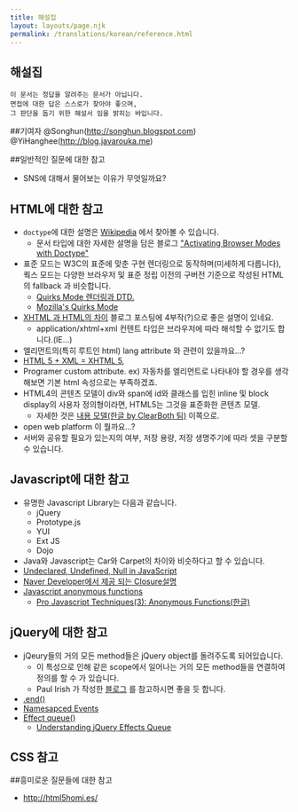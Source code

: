 ```yaml
---
title: 해설집
layout: layouts/page.njk
permalink: /translations/korean/reference.html
---
```


## 해설집
```
이 문서는 정답을 알려주는 문서가 아닙니다.
면접에 대한 답은 스스로가 찾아야 좋으며,
그 판단을 돕기 위한 해설서 임을 밝히는 바입니다.
``` 

##기여자
@Songhun(http://songhun.blogspot.com)
@YiHanghee(http://blog.javarouka.me)

##일반적인 질문에 대한 참고
* SNS에 대해서 물어보는 이유가 무엇일까요?

## HTML에 대한 참고
* `doctype`에 대한 설명은 [Wikipedia](http://ko.wikipedia.org/wiki/%EB%AC%B8%EC%84%9C_%ED%98%95%EC%8B%9D_%EC%84%A0%EC%96%B8) 에서 찾아볼 수 있습니다.
	* 문서 타입에 대한 자세한 설명을 담은 블로그 ["Activating Browser Modes with Doctype"](http://hsivonen.iki.fi/doctype/)
* 표준 모드는 W3C의 표준에 맞춘 구현 렌더링으로 동작하며(미세하게 다릅니다), 쿽스 모드는 다양한 브라우저 및 표준 정립 이전의 구버전 기준으로 작성된 HTML의 fallback 과 비슷합니다.
	* [Quirks Mode 렌더링과 DTD.](http://naradesign.net/wp/2007/03/27/118/)
	* [Mozilla's Quirks Mode](https://developer.mozilla.org/ko/Mozilla's_Quirks_Mode)	
* [XHTML 과 HTML의 차이](http://blog.wystan.net/2007/05/24/xhtml-vs-html) 블로그 포스팅에 4부작(?)으로 좋은 설명이 있네요.
	* application/xhtml+xml 컨텐트 타입은 브라우저에 따라 해석할 수 없기도 합니다.(IE...)
* 엘리먼트의(특히 루트인 html) lang attribute 와 관련이 있을까요...?
* [HTML 5 + XML = XHTML 5](http://html5doctor.com/html-5-xml-xhtml-5/), <!doctype xhtml>
* Programer custom attribute. ex) 자동차를 엘리먼트로 나타내야 할 경우를 생각해보면 기본 html 속성으로는 부족하겠죠.
* HTML4의 콘텐츠 모델이 div와 span에 id와 클래스를 입힌 inline 및 block display의 사용자 정의형이라면, HTML5는 그것을 표준화한 콘텐츠 모델.
	* 자세한 것은 [내용 모델(한글 by ClearBoth 팀)](http://html5.clearboth.org/content-models.html) 이쪽으로.
* open web platform 이 뭘까요...?
* 서버와 공유할 필요가 있는지의 여부, 저장 용량, 저장 생명주기에 따라 셋을 구분할 수 있습니다.

## Javascript에 대한 참고
* 유명한 Javascript Library는 다음과 같습니다.
	* jQuery
	* Prototype.js
	* YUI
	* Ext JS
	* Dojo
* Java와 Javascript는 Car와 Carpet의 차이와 비슷하다고 할 수 있습니다.
* [Undeclared, Undefined, Null in JavaScript](http://constc.blogspot.com/2008/07/undeclared-undefined-null-in-javascript.html)
* [Naver Developer에서 제공 되는 Closure설명](http://dev.naver.com/tech/ajaxui/ajaxui_2.php#a_2_2)
* [Javascript anonymous functions](http://helephant.com/2008/08/23/javascript-anonymous-functions/)
	* [Pro Javascript Techniques(3): Anonymous Functions(한글)](http://happyzoo.tistory.com/124)

## jQuery에 대한 참고
* jQeury들의 거의 모든 method들은 jQuery object를 돌려주도록 되어있습니다.
	* 이 특성으로 인해 같은 scope에서 일어나는 거의 모든 method들을 연결하여 정의를 할 수 가 있습니다.
	* Paul Irish 가 작성한 [블로그](http://paulirish.com/2008/sequentially-chain-your-callbacks-in-jquery-two-ways/) 를 참고하시면 좋을 듯 합니다.
* [.end()](http://api.jquery.com/end/)
* [Namesapced Events](http://docs.jquery.com/Namespaced_Events)
* [Effect queue()](http://api.jquery.com/queue/)
	* [Understanding jQuery Effects Queue](http://blog.bigbinary.com/2010/02/02/understanding-jquery-effects-queue.html)


## CSS 참고

##흥미로운 질문들에 대한 참고
* http://html5homi.es/
